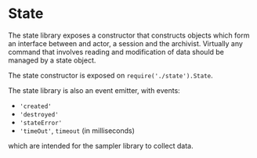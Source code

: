 # State

The state library exposes a constructor that constructs objects which form an interface between and
actor, a session and the archivist. Virtually any command that involves reading and modification of
data should be managed by a state object.

The state constructor is exposed on `require('./state').State`.

The state library is also an event emitter, with events:

 - `'created'`
 - `'destroyed'`
 - `'stateError'`
 - `'timeOut'`, `timeout` (in milliseconds)

which are intended for the sampler library to collect data.
